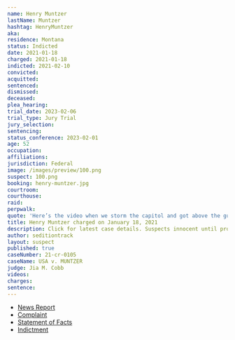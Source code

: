 ```yaml
---
name: Henry Muntzer
lastName: Muntzer
hashtag: HenryMuntzer
aka:
residence: Montana
status: Indicted
date: 2021-01-18
charged: 2021-01-18
indicted: 2021-02-10
convicted: 
acquitted:
sentenced: 
dismissed: 
deceased:
plea_hearing:
trial_date: 2023-02-06
trial_type: Jury Trial
jury_selection:
sentencing:
status_conference: 2023-02-01
age: 52
occupation:
affiliations:
jurisdiction: Federal
image: /images/preview/100.png
suspect: 100.png
booking: henry-muntzer.jpg
courtroom:
courthouse:
raid:
perpwalk:
quote: 'Here’s the video when we storm the capitol and got above the guards.'
title: Henry Muntzer charged on January 18, 2021
description: Click for latest case details. Suspects innocent until proven guilty.
author: seditiontrack
layout: suspect
published: true
caseNumber: 21-cr-0105
caseName: USA v. MUNTZER
judge: Jia M. Cobb
videos:
charges:
sentence:
---
```

- [News Report](https://www.usnews.com/news/best-states/montana/articles/2021-01-21/montana-businessman-charged-in-us-capitol-breach)
- [Complaint](https://www.justice.gov/opa/page/file/1357776/download)
- [Statement of Facts](https://www.justice.gov/opa/page/file/1357771/download)
- [Indictment](https://www.justice.gov/usao-dc/case-multi-defendant/file/1371646/download)
